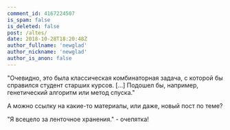 ```yaml
---
comment_id: 4167224507
is_spam: false
is_deleted: false
post: /altes/
date: 2018-10-28T18:20:48Z
author_fullname: 'newglad'
author_nickname: 'newglad'
author_is_anon: false
---
```


<p>"Очевидно, это была классическая комбинаторная задача, с которой бы справился студент старших курсов. [...] Подошел бы, например, генетический алгоритм или метод спуска."</p><p>А можно ссылку на какие-то материалы, или даже, новый пост по теме?</p><p>"Я всецело за ленточное хранения." - очепятка!</p>
